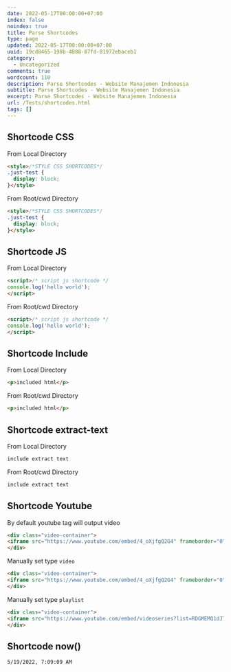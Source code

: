 ```yaml
---
date: 2022-05-17T00:00:00+07:00
index: false
noindex: true
title: Parse Shortcodes
type: page
updated: 2022-05-17T00:00:00+07:00
uuid: 19cd8465-198b-4888-87fd-81972ebaceb1
category:
  - Uncategorized
comments: true
wordcount: 110
description: Parse Shortcodes - Website Manajemen Indonesia
subtitle: Parse Shortcodes - Website Manajemen Indonesia
excerpt: Parse Shortcodes - Website Manajemen Indonesia
url: /Tests/shortcodes.html
tags: []
---
```


## Shortcode CSS
From Local Directory

```html
<style>/*STYLE CSS SHORTCODES*/
.just-test {
  display: block;
}</style>
```

From Root/cwd Directory

```html
<style>/*STYLE CSS SHORTCODES*/
.just-test {
  display: block;
}</style>
```

## Shortcode JS
From Local Directory

```html
<script>/* script js shortcode */
console.log('hello world');
</script>
```

From Root/cwd Directory

```html
<script>/* script js shortcode */
console.log('hello world');
</script>
```

## Shortcode Include

From Local Directory

```html
<p>included html</p>
```

From Root/cwd Directory

```html
<p>included html</p>
```

## Shortcode extract-text
From Local Directory

```html
include extract text
```

From Root/cwd Directory

```html
include extract text
```

## Shortcode Youtube
By default youtube tag will output video
```html
<div class="video-container">
<iframe src="https://www.youtube.com/embed/4_oXjfgQ2G4" frameborder="0" allow="accelerometer; autoplay; encrypted-media; gyroscope; picture-in-picture" loading="lazy" allowfullscreen="true"></iframe>
</div>
```
Manually set type `video`
```html
<div class="video-container">
<iframe src="https://www.youtube.com/embed/4_oXjfgQ2G4" frameborder="0" allow="accelerometer; autoplay; encrypted-media; gyroscope; picture-in-picture" loading="lazy" allowfullscreen="true"></iframe>
</div>
```
Manually set type `playlist`
```html
<div class="video-container">
<iframe src="https://www.youtube.com/embed/videoseries?list=RDGMEMQ1dJ7wXfLlqCjwV0xfSNbA" frameborder="0" allow="accelerometer; autoplay; encrypted-media; gyroscope; picture-in-picture" loading="lazy" allowfullscreen="true"></iframe>
</div>
```

## Shortcode now()
```html
5/19/2022, 7:09:09 AM
```

